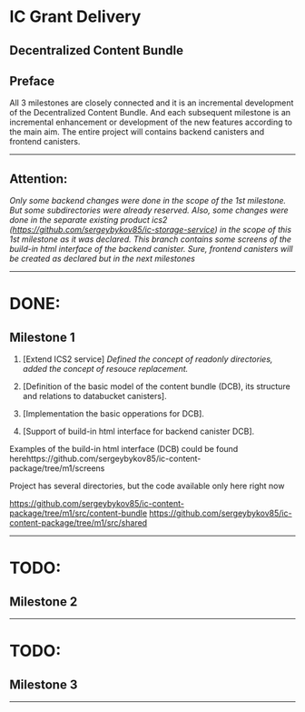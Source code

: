 # IC Grant Delivery
## Decentralized Content Bundle

## Preface
All 3 milestones are closely connected and it is an incremental development of the Decentralized Content Bundle. 
And each subsequent milestone is an incremental enhancement or development of the new features according to the main aim. The entire project will contains backend canisters and frontend canisters.


***
## Attention:
_Only some backend changes were done in the scope of the 1st milestone. But some subdirectories were already reserved. Also, some changes were done in the separate existing product ics2 (https://github.com/sergeybykov85/ic-storage-service) in the scope of this 1st milestone as it was declared. This branch contains some screens of the build-in html interface of the backend canister. Sure, frontend canisters will be created as declared but in the next milestones_ 

***

# DONE:
## Milestone 1

1. [Extend ICS2 service]
_Defined the concept of readonly directories, added the concept of resouce replacement._

2. [Definition of the basic model of the content bundle (DCB), its structure and relations to databucket canisters].

3. [Implementation the basic opperations for DCB].

4. [Support of build-in html interface for backend canister DCB].

Examples of the build-in html interface (DCB) could be found herehttps://github.com/sergeybykov85/ic-content-package/tree/m1/screens

Project has several directories, but the code available only here right now

https://github.com/sergeybykov85/ic-content-package/tree/m1/src/content-bundle
https://github.com/sergeybykov85/ic-content-package/tree/m1/src/shared

***

# TODO:
## Milestone 2 

***

# TODO:
## Milestone 3 

***

